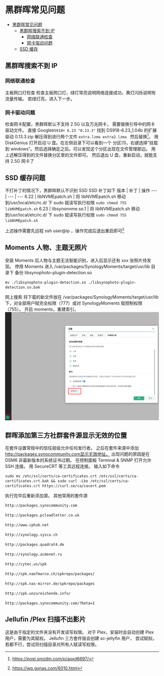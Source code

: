 # 黑群晖常见问题

<!-- @import "[TOC]" {cmd="toc" depthFrom=1 depthTo=6 orderedList=false} -->

<!-- code_chunk_output -->

- [黑群晖常见问题](#黑群晖常见问题)
  - [黑群晖搜索不到 IP](#黑群晖搜索不到ip)
    - [网络联通检查](#网络联通检查)
    - [网卡驱动问题](#网卡驱动问题)
  - [SSD 缓存](#ssd缓存)

<!-- /code_chunk_output -->

## 黑群晖搜索不到 IP

### 网络联通检查

主板网口灯检查
检查主板网口灯，绿灯常亮说明网络连接成功，黄灯闪烁说明有流量传输。
若绿灯亮，进入下一步。

### 网卡驱动问题

检查网卡配置，黑群晖默认不支持 2.5G 以及万兆网卡，
需要替换引导中的网卡驱动文件。
直接 Google`DS918+ 6.23 "0.13.3"`
找到 DS918-6.23_1.04b 的扩展驱动 0.13.3.zip
解压得到进行两个文件
`extra.lzma extra2.lzma `
然后替换[^1]。
用 DiskGenius 打开启动 U 盘。在左侧目录下可以看到一个 分区(1)，右键选择”挂载到 windows”。然后选择确定之后。可以发现这个分区出现在文件管理那边。
用上述解压得到的文件替换分区里的文件即可。
然后退出 U 盘，重新启动，就能支持 2.5G 网卡了
[^1]:https://post.smzdm.com/p/aoxd6697/

## SSD 缓存问题

不打补丁的情况下，黑群晖默认不识别 SSD
SSD 补丁如下
版本 | 补丁 | 操作
--- | --- | ---
6.22 | libNVMEpatch.sh | 将 libNVMEpatch.sh 移动到/usr/local/etc/rc.d/ 下 sudo 赋读写执行权限 `sudo chmod 755 libNVMEpatch.sh`
6.23 | libsynonvme.so.1 | 将 libNVMEpatch.sh 移动到/usr/local/etc/rc.d/ 下 sudo 赋读写执行权限 `sudo chmod 755 libNVMEpatch.sh`

上述操作需要先远程 ssh user@ip ，操作完成后退出重启即可[^2]
[^2]:https://wp.gxnas.com/6010.html

## Moments 人物、主题无照片

安装 Moments 后人物与主题无法智能识别，进入后显示还有 xxx 张照片待发现。
停用 Moments
进入 /var/packages/SynologyMoments/target/usr/lib 目录下
备份 libsynophoto-plugin-detection.so

```shell
mv ./libsynophoto-plugin-detection.so ./libsynophoto-plugin-detection.so.bak
```

网上搜索 将下载的新文件放在 /var/packages/SynologyMoments/target/usr/lib 下，对全部用户赋完全权限（777）或对 SynologyMoments 赋控制权限（755）。
开启 moments，重建索引。
![黑群晖常见问题20220121102822](https://raw.githubusercontent.com/skylinety/blog-pics/master/imgs/%E9%BB%91%E7%BE%A4%E6%99%96%E5%B8%B8%E8%A7%81%E9%97%AE%E9%A2%9820220121102822.png)

## 群晖添加第三方社群套件源显示无效的位置

在套件设置常规中的信任层级允许任何发行者。
之后在套件来源中添加 http://packages.synocommunity.com显示无效地址。
出现问题的原因是在 DSM6 非最新版本的系统证书过期。
在控制面板 Terminal & SNMP 打开允许 SSH 连接。
用 SecureCRT 等工具远程连接。
输入如下命令

```shell
sudo mv /etc/ssl/certs/ca-certificates.crt /etc/ssl/certs/ca-certificates.crt.bak && sudo curl -Lko /etc/ssl/certs/ca-certificates.crt https://curl.se/ca/cacert.pem
```

执行完毕后重新添加源。
其他常用的套件源

```shell
http://packages.synocommunity.com

http://packages.pcloadletter.co.uk

http://www.cphub.net

http://synology.sysco.ch

http://packages.quadrat4.de

http://synology.acmenet.ru

http://cytec.us/spk

http://spk.naefmarco.ch/spkrepo/packages/

http://spk.nas-mirror.de/spkrepo/packages

http://spk.unzureichende.info/

http://packages.synocommunity.com/?beta=1
```

## Jellufin /Plex 扫描不出影片

这是由于指定的文件夹没有开发读写权限。
对于 Plex，安装时会自动创建 Plex 用户，需要为其赋权。
Jellufin 三方套件版会创建 sc-jellyfin 用户， 尝试赋权。
若都不行，尝试将扫描目录对所有人赋读写权限。
